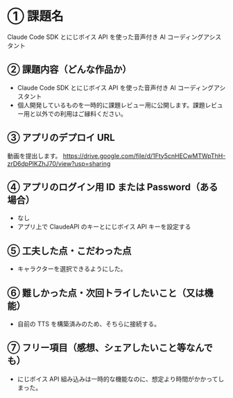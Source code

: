 # ① 課題名

Claude Code SDK とにじボイス API を使った音声付き AI コーディングアシスタント

## ② 課題内容（どんな作品か）

- Claude Code SDK とにじボイス API を使った音声付き AI コーディングアシスタント
- 個人開発しているものを一時的に課題レビュー用に公開します。課題レビュー用と以外での利用はご縁料ください。

## ③ アプリのデプロイ URL

動画を提出します。
https://drive.google.com/file/d/1Fty5cnHECwMTWpThH-zrD6dpPlKZhJ70/view?usp=sharing

## ④ アプリのログイン用 ID または Password（ある場合）

- なし
- アプリ上で ClaudeAPI のキーとにじボイス API キーを設定する

## ⑤ 工夫した点・こだわった点

- キャラクターを選択できるようにした。

## ⑥ 難しかった点・次回トライしたいこと（又は機能）

- 自前の TTS を構築済みのため、そちらに接続する。

## ⑦ フリー項目（感想、シェアしたいこと等なんでも）

- にじボイス API 組み込みは一時的な機能なのに、想定より時間がかかってしまった。
